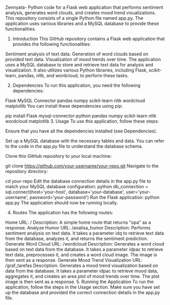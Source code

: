 Zennyata-
Python code for a Flask web application that performs sentiment analysis, generates word clouds, and creates mood trend visualizations. This repository consists of a single Python file named app.py. The application uses various libraries and a MySQL database to provide these functionalities.


1. Introduction <a name="introduction"></a>
This GitHub repository contains a Flask web application that provides the following functionalities:

Sentiment analysis of text data.
Generation of word clouds based on provided text data.
Visualization of mood trends over time.
The application uses a MySQL database to store and retrieve text data for analysis and visualization. It also utilizes various Python libraries, including Flask, scikit-learn, pandas, nltk, and wordcloud, to perform these tasks.

2. Dependencies <a name="dependencies"></a>
To run this application, you need the following dependencies:

Flask
MySQL Connector
pandas
numpy
scikit-learn
nltk
wordcloud
matplotlib
You can install these dependencies using pip:

pip install Flask mysql-connector-python pandas numpy scikit-learn nltk wordcloud matplotlib
3. Usage <a name="usage"></a>
To use this application, follow these steps:

Ensure that you have all the dependencies installed (see Dependencies).

Set up a MySQL database with the necessary tables and data. You can refer to the code in the app.py file to understand the database schema.

Clone this GitHub repository to your local machine:


git clone https://github.com/your-username/your-repo.git
Navigate to the repository directory:

cd your-repo
Edit the database connection details in the app.py file to match your MySQL database configuration:
python
db_connection = sql.connect(host='your-host', database='your-database', user='your-username', password='your-password')
Run the Flask application:
python app.py
The application should now be running locally.

4. Routes <a name="routes"></a>
The application has the following routes:

Home <a name="home"></a>
URL: /
Description: A simple home route that returns "opa" as a response.
Analyze Humor <a name="analyze-humor"></a>
URL: /analisa_humor
Description: Performs sentiment analysis on text data. It takes a parameter idq to retrieve text data from the database, analyzes it, and returns the sentiment prediction.
Generate Word Cloud <a name="generate-word-cloud"></a>
URL: /wordcloud
Description: Generates a word cloud based on text data from the database. It takes a parameter idpac to retrieve text data, preprocesses it, and creates a word cloud image. The image is then sent as a response.
Generate Mood Trend Visualization <a name="generate-mood-trend-visualization"></a>
URL: /graf_tarefas
Description: Generates a mood trend visualization based on data from the database. It takes a parameter idpac to retrieve mood data, aggregates it, and creates an area plot of mood trends over time. The plot image is then sent as a response.
5. Running the Application <a name="running-the-application"></a>
To run the application, follow the steps in the Usage section. Make sure you have set up the database and provided the correct connection details in the app.py file.
